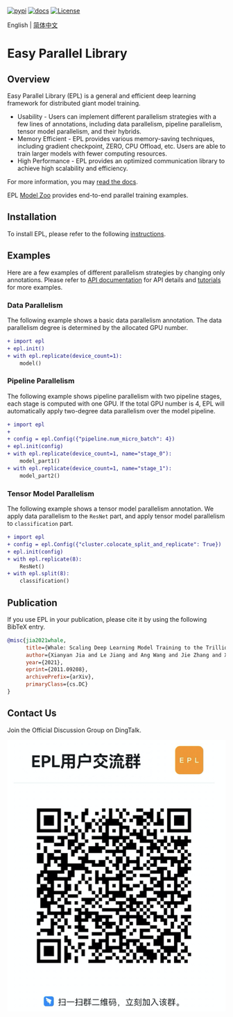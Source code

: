 [![pypi](https://img.shields.io/pypi/v/pyepl.svg)](https://pypi.org/project/pyepl)
[![docs](https://img.shields.io/badge/docs-latest-brightgreen.svg)](https://easyparallellibrary.readthedocs.io/en/latest/)
[![License](https://img.shields.io/badge/License-Apache%202.0-blue.svg)](https://github.com/alibaba/EasyParallelLibrary/blob/main/LICENSE)

English | [简体中文](README_cn.md)

# Easy Parallel Library

## Overview

Easy Parallel Library (EPL) is a general and efficient deep learning framework for distributed giant model training.
- Usability - Users can implement different parallelism strategies with a few lines of annotations, including data parallelism, pipeline parallelism, tensor model parallelism, and their hybrids. 
- Memory Efficient - EPL provides various memory-saving techniques, including gradient checkpoint, ZERO, CPU Offload, etc. Users are able to train larger models with fewer computing resources.
- High Performance - EPL provides an optimized communication library to achieve high scalability and efficiency.

For more information, you may [read the docs](https://easyparallellibrary.readthedocs.io/en/latest/).

EPL [Model Zoo](https://github.com/alibaba/FastNN) provides end-to-end parallel training examples.

## Installation

To install EPL, please refer to the following [instructions](https://easyparallellibrary.readthedocs.io/en/latest/installation_instructions.html).

## Examples

Here are a few examples of different parallelism strategies by changing only annotations.
Please refer to [API documentation](https://easyparallellibrary.readthedocs.io/en/latest/api/index.html) for API details and [tutorials](https://easyparallellibrary.readthedocs.io/en/latest/tutorials/index.html) for more examples.

### Data Parallelism

The following example shows a basic data parallelism annotation.
The data parallelism degree is determined by the allocated GPU number.

```diff
+ import epl
+ epl.init()
+ with epl.replicate(device_count=1):
    model()
```


### Pipeline Parallelism

The following example shows pipeline parallelism with two pipeline stages, each stage is computed with one GPU.
If the total GPU number is 4, EPL will automatically apply two-degree data parallelism over the model pipeline.

```diff
+ import epl
+ 
+ config = epl.Config({"pipeline.num_micro_batch": 4})
+ epl.init(config)
+ with epl.replicate(device_count=1, name="stage_0"):
    model_part1()
+ with epl.replicate(device_count=1, name="stage_1"):
    model_part2()
```

### Tensor Model Parallelism
The following example shows a tensor model parallelism annotation.
We apply data parallelism to the `ResNet` part, and apply tensor model parallelism to `classification` part.

```diff
+ import epl
+ config = epl.Config({"cluster.colocate_split_and_replicate": True})
+ epl.init(config)
+ with epl.replicate(8):
    ResNet()
+ with epl.split(8):
    classification()
```


## Publication

If you use EPL in your publication, please cite it by using the following BibTeX entry.

```BibTeX
@misc{jia2021whale,
      title={Whale: Scaling Deep Learning Model Training to the Trillions}, 
      author={Xianyan Jia and Le Jiang and Ang Wang and Jie Zhang and Xinyuan Li and Wencong Xiao and Langshi chen and Yong Li and Zhen Zheng and Xiaoyong Liu and Wei Lin},
      year={2021},
      eprint={2011.09208},
      archivePrefix={arXiv},
      primaryClass={cs.DC}
}
```

## Contact Us

Join the Official Discussion Group on DingTalk.

![DingTalk Group](docs/images/ding-group.png)
